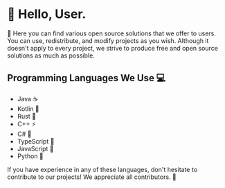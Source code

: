 # 👋 Hello, User.

🌟 Here you can find various open source solutions that we offer to users. You can use, redistribute, and modify projects as you wish. Although it doesn't apply to every project, we strive to produce free and open source solutions as much as possible.

## Programming Languages We Use 💻

- Java ☕
- Kotlin 🎯
- Rust 🦀
- C++ ⚡
- C# 🔷
- TypeScript 📘
- JavaScript 💛
- Python 🐍

If you have experience in any of these languages, don't hesitate to contribute to our projects! We appreciate all contributors. 🤝
